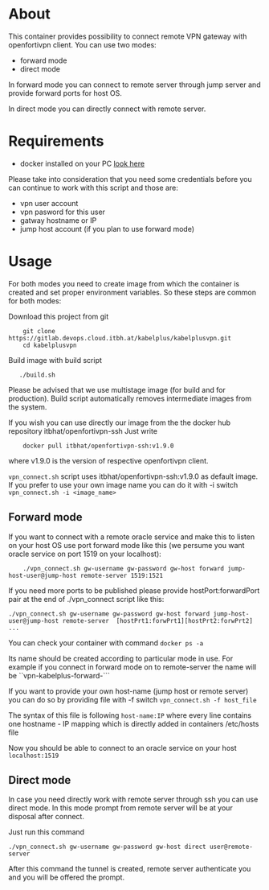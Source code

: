 # About

This container provides possibility to connect remote VPN gateway with openfortivpn client. You can use two modes:

- forward mode
- direct mode

In forward mode you can connect to remote server through jump server and provide forward ports for host OS.

In direct mode you can directly connect with remote server.


# Requirements

- docker installed on your PC [look here](https://docs.docker.com/install/)

Please take into consideration that you need some credentials before you can continue to work with this script and those are:

- vpn user account
- vpn pasword for this user
- gatway hostname or IP
- jump host account (if you plan to use forward mode)

# Usage

For both modes you need to create image from which the container is created and set proper environment variables. So these steps are common for both modes:

Download this project from git

```
    git clone https://gitlab.devops.cloud.itbh.at/kabelplus/kabelplusvpn.git
    cd kabelplusvpn
```

Build image with build script
```
   ./build.sh

```
Please be advised that we use multistage image (for build and for production). Build script automatically removes intermediate images from the system.

If you wish you can use directly our image from the the docker hub repository itbhat/openfortivpn-ssh
Just write
```
    docker pull itbhat/openfortivpn-ssh:v1.9.0
```
where v1.9.0 is the version of respective openfortivpn client.

`vpn_connect.sh` script uses itbhat/openfortivpn-ssh:v1.9.0 as default image.
If you prefer to use your own image name you can do it with -i switch
`vpn_connect.sh -i <image_name>`



## Forward mode

If you want to connect with a remote oracle service and make this to listen on your host OS use port forward mode  like this (we persume you want oracle service on port 1519 on your localhost):


```
    ./vpn_connect.sh gw-username gw-password gw-host forward jump-host-user@jump-host remote-server 1519:1521
```

If you need more ports to be published please provide hostPort:forwardPort pair at the end of ./vpn_connect script like this:

```
./vpn_connect.sh gw-username gw-password gw-host forward jump-host-user@jump-host remote-server  [hostPrt1:forwPrt1][hostPrt2:forwPrt2] ...
```

You can check your container with command ``docker ps -a``

Its name should be created according to particular mode in use. For example if you connect in forward mode on to remote-server the name will be
``vpn-kabelplus-forward-<ip-of-remote-server>```

If you want to provide your own host-name (jump host or remote server) you can do so by providing file with -f switch `vpn_connect.sh -f host_file`

The syntax of this file is following
`host-name:IP`
where every line contains one hostname - IP mapping which is directly added in containers /etc/hosts file

Now you should be able to connect to an oracle service on your host ``localhost:1519``

## Direct mode

In case you need directly work with remote server through ssh you can use direct mode. In this mode prompt from remote server will be at your disposal after connect.

Just run this command

```
./vpn_connect.sh gw-username gw-password gw-host direct user@remote-server
```

After this command the tunnel is created, remote server authenticate you and you will be offered the prompt.